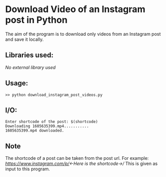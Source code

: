 # Download Video of an Instagram post in Python
The aim of the program is to download only videos from an Instagram post and save it locally.

## Libraries used:
*No external library used*

## Usage:
`>> python download_instagram_post_videos.py`

## I/O:
```
Enter shortcode of the post: $(shortcode)
Downloading 1605635399.mp4...........
1605635399.mp4 downloaded.
```
## Note
The shortcode of a post can be taken from the post url.
For example:
*https://www.instagram.com/p/<-Here is the shortcode->/*
This is given as input to this program.
